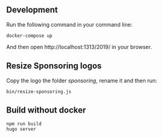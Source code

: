 ## Development

Run the following command in your command line:

```
docker-compose up
```

And then open http://localhost:1313/2019/ in your browser.

## Resize Sponsoring logos

Copy the logo the folder _sponsoring_, rename it and then run:

```
bin/resize-sponsoring.js
```

## Build without docker
```
npm run build
hugo server
```